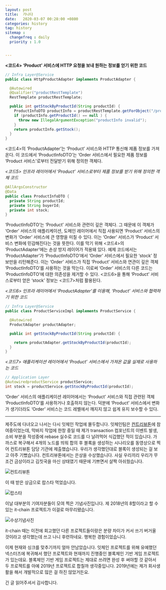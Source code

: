 ```yaml
---
layout: post
title:  가나다
date:   2020-03-07 00:28:00 +0800
categories: history
tag: history 
sitemap :
  changefreq : daily
  priority : 1.0


---
```




**<코드4> ‘Product’ 서비스에 HTTP 요청을 보내 원하는 정보를 얻기 위한 코드**

```java
// Infra Layer@Service
public class HttpProductAdapter implements ProductAdapter {

  @Autowired
  @Qualifier("productRestTemplate")
  RestTemplate productRestTemplate;

  public int getStockByProductId(String productId) {
    ProductInfoDTO productInfo = productRestTemplate.getForObject("/products/"+productId,ProductInfoDTO.class);
    if (productInfo.getProductId() == null ) {
      throw new IllegalArgumentException("productInfo invalid");
    }
    return productInfo.getStock();
  }
}
```



<코드4>의 ‘ProductAdapter’는 ‘Product’ 서비스와 HTTP 통신해 제품 정보를 가져온다. 이 코드에서 ‘ProductInfoDTO’는 ‘Order 서비스에서 필요한 제품 정보를 ‘Product 서비스'로부터 전달받기 위해 정의한 객체다.

*<코드5> 인프라 레이어에서 ‘Product’ 서비스로부터 제품 정보를 받기 위해 정의한 객체 코드* 

```java
@AllArgsConstructor
@Data
public class ProductInfoDTO {
  private String productId;
  private String buyerId;
  private int stock;
}
```

‘ProductInfoDTO’는 ‘Product’ 서비스와 관련이 깊은 객체다. 그 때문에 이 객체가 ‘Order’ 서비스의 애플리케이션, 도메인 레이어에서 직접 사용되면 ‘Product’ 서비스의 변화가 ‘Order’ 서비스에 큰 영향을 미칠 수 있다. 이는 ‘Order’ 서비스가 ‘Product’ 서비스 변화에 민감해진다는 것을 뜻한다.
이를 막기 위해 <코드4>의 ‘ProductAdapter’에는 손상 방지 레이어가 적용돼 있다. 예제 코드에서는 ‘ProductAdapter’가 ‘ProductInfoDTO’에서 ‘Order’ 서비스에서 필요한 ‘stock’ 정보만을 리턴해준다. 이는 ‘Order’ 서비스가 직접 ‘Product’ 서비스와 연관이 깊은 객체 ‘ProductInfoDTO’를 사용하는 것을 막는다. 이로써 ‘Order’ 서비스의 다른 코드는 ‘ProductInfoDTO’에 대한 의존성을 제거할 수 있다.
<코드6>을 통해 ‘Product’ 서비스로부터 얻은 ‘stock’ 정보는 <코드7>처럼 활용된다.

*<코드6> 인프라 레이어에서 ‘ProductAdapter’를 이용해, ‘Product’ 서비스와 협력하기 위한 코드*

```java
// Infra Layer@Service
public class ProductServiceImpl implements ProductService {

  @Autowired
  ProductAdapter productAdapter;

  public int getStockByProductId(String productId) {

​    return productAdapter.getStockByProductId(productId);
  }
}
```

*<코드7> 애플리케이션 레이어에서 ‘Product’ 서비스에서 가져온 값을 실제로 사용하는 코드*

```java
// Application Layer
@AutowiredproductService productService;
int stock = productService.getStockByProductId(productId);
```

‘Order’ 서비스의 애플리케이션 레이어에서는 ‘Product’ 서비스와 직접 관련된 객체 ‘ProductInfoDTO’를 사용하거나 호출하지 않는다. 덕분에 ‘Product’ 서비스에서 변화가 생기더라도 ‘Order’ 서비스는 코드 레벨에서 깨지지 않고 쉽게 유지 보수할 수 있다.

-----------------



제주도에 다녀오고 나서는 다시 잇체인 작업에 몰두합니다. 잇체인팀은 [컨트리뷰톤](https://www.oss.kr/notice/show/ee15de47-7adc-48a5-b4bc-039ba04192af)에 참여중이었는데, 막바지 작업에 한창 중일 때  제가 transaction 컴포넌트의 이벤트 발생, 소비 부분을 작성중에 rebase 실수로 코드를 다 날려먹어 식겁했던 적이 있습니다. 가까스로 복구해서 4개의 노드를 띄워 합의 후 블록을 생성하는 시나리오를 동영상으로 찍어 컨트리뷰톤 담당 기관에 제출했습니다. 우리가 생각했던대로 블록이 생성되는 걸 보고 아주 기뻤습니다. 컨트리뷰톤에서는 은상을 수상했습니다. 사실 우리끼리 우리가 무조건 금상이라고 김칫국을 마신 상태였기 때문에 기쁘면서 살짝 아쉬웠습니다.

![컨트리뷰톤](https://dl.dropbox.com/s/0fu01jpzu0dzjlb/%EC%A0%9C%EC%A3%BC14.jpeg)

이 때 받은 상금으로 랍스타 먹었습니다.

![랍스타](https://dl.dropbox.com/s/kklgrx1avl3f1ha/%EC%A0%9C%EC%A3%BC13.jpeg)

이날 대부분의 기여자분들이 모여 찍은 기념사진입니다. 제 2018년의 8할이라고 할 수 있는 it-chain 프로젝트가 이걸로 마무리됐습니다.

![수상기념사진](https://dl.dropbox.com/s/tki3l1q907ldyb1/%EC%88%98%EC%83%81%EA%B8%B0%EB%85%90%EC%82%AC%EC%A7%84.png)



it-chain 때는 이전에 회고했던 다른 프로젝트들이랑은 분량 차이가 커서 쓰기 버거울 것이라고 생각했는데 쓰고 나니 후련하네요. 행복한 경험이었습니다.

이제 현재와 싱크를 맞추기까지 얼마 안남았습니다. 잇체인 프로젝트를 위해 유예했던 넥스터즈에 복귀해서 했던 프로젝트와 현재까지 진행중인 블록체인 기반 게임 프로젝트가 있는데요. 블록체인 기반 게임 프로젝트는 제대로 쓰려면 완성 후 써야할 것 같아서 두 프로젝트를 아예 2019년 프로젝트로 합칠까 생각중입니다. 2019년에는 제가 회사생활을 해서 개발적으로 많은 걸 하진 않았거든요.



긴 글 읽어주셔서 감사합니다.